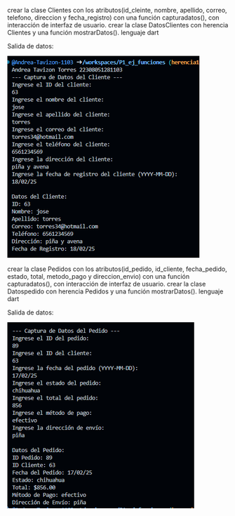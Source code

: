 crear la clase Clientes con los atributos(id_cleinte, nombre, apellido, correo, telefono, direccion y fecha_registro) con una función capturadatos(), con interacción de interfaz de usuario. crear la clase DatosClientes con herencia  Clientes y una función mostrarDatos(). lenguaje dart

Salida de datos:

![alt text](image-14.png)

crear la clase Pedidos con los atributos(id_pedido, id_cliente, fecha_pedido, estado, total, metodo_pago y direccion_envio) con una función capturadatos(), con interacción de interfaz de usuario. crear la clase Datospedido con herencia  Pedidos y una función mostrarDatos(). lenguaje dart

Salida de datos: 

![alt text](image-15.png)